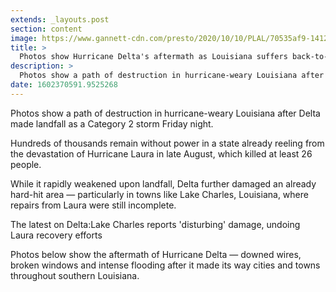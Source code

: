 ```yaml
--- 
extends: _layouts.post 
section: content 
image: https://www.gannett-cdn.com/presto/2020/10/10/PLAL/70535af9-1412-4731-bda1-be8c9cead8ab-delcambre07.jpg?crop=2749,1547,x0,y141&width=2749&height=1547&format=pjpg&auto=webp 
title: > 
  Photos show Hurricane Delta's aftermath as Louisiana suffers back-to-back storms 
description: > 
  Photos show a path of destruction in hurricane-weary Louisiana after Delta made landfall as a Category 2 storm Friday night.Hundreds of thousands remain without power in a state already reeling from the devastation of Hurricane Laura in late August, which killed at least 26 people.While it rapidly weakened upon landfall, Delta further damaged an already hard-hit area — particularly in towns like Lake Charles, Louisiana, where repairs from Laura were still incomplete.The latest on Delta:Lake Charles reports 'disturbing' damage, undoing Laura recovery effortsPhotos below show the aftermath of Hurricane Delta — downed wires, broken windows and intense flooding after it made its way cities and towns throughout southern Louisiana. 
date: 1602370591.9525268 
--- 
```

Photos show a path of destruction in hurricane-weary Louisiana after Delta made landfall as a Category 2 storm Friday night.

Hundreds of thousands remain without power in a state already reeling from the devastation of Hurricane Laura in late August, which killed at least 26 people.

While it rapidly weakened upon landfall, Delta further damaged an already hard-hit area — particularly in towns like Lake Charles, Louisiana, where repairs from Laura were still incomplete.

The latest on Delta:Lake Charles reports 'disturbing' damage, undoing Laura recovery efforts

Photos below show the aftermath of Hurricane Delta — downed wires, broken windows and intense flooding after it made its way cities and towns throughout southern Louisiana.